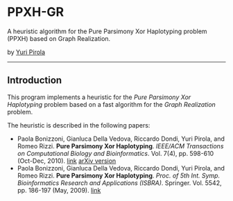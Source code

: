 
  PPXH-GR
===========

A heuristic algorithm for the Pure Parsimony Xor Haplotyping problem
(PPXH) based on Graph Realization.

by [Yuri Pirola](http://bimib.disco.unimib.it/index.php/Pirola_Yuri)


------------------------------------------------------------------------



## Introduction ##

This program implements a heuristic for the _Pure Parsimony Xor
Haplotyping_ problem based on a fast algorithm for the _Graph
Realization_ problem.

The heuristic is described in the following papers:

* Paola Bonizzoni, Gianluca Della Vedova, Riccardo Dondi, Yuri Pirola,
  and Romeo Rizzi.
  **Pure Parsimony Xor Haplotyping**.
  _IEEE/ACM Transactions on Computational Biology and Bioinformatics_.
  Vol. 7(4), pp. 598-610 (Oct-Dec, 2010).
  [link](http://dx.doi.org/10.1109/TCBB.2010.52)
  [arXiv version](http://arxiv.org/abs/1001.1210)
* Paola Bonizzoni, Gianluca Della Vedova, Riccardo Dondi, Yuri Pirola,
  and Romeo Rizzi.
  **Pure Parsimony Xor Haplotyping**.
  _Proc. of 5th Int. Symp. Bioinformatics Research and Applications
  (ISBRA)_.
  Springer. Vol. 5542, pp. 186-197 (May, 2009).
  [link](http://dx.doi.org/10.1007/978-3-642-01551-9_19)

